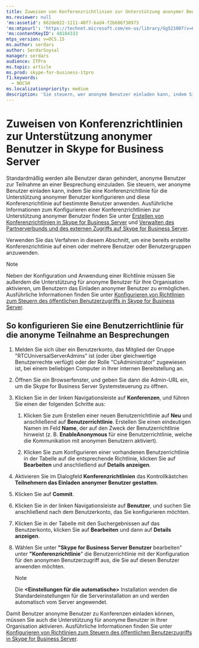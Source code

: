 ```yaml
---
title: Zuweisen von Konferenzrichtlinien zur Unterstützung anonymer Benutzer
ms.reviewer: null
'ms:assetid': 662de022-1111-40f7-bad4-f2b686f30973
'ms:mtpsurl': 'https://technet.microsoft.com/en-us/library/Gg521007(v=OCS.15)'
'ms:contentKeyID': 48184333
mtps_version: v=OCS.15
ms.author: serdars
author: SerdarSoysal
manager: serdars
audience: ITPro
ms.topic: article
ms.prod: skype-for-business-itpro
f1.keywords:
  - NOCSH
ms.localizationpriority: medium
description: 'Sie steuern, wer anonyme Benutzer einladen kann, indem Sie eine Konferenzrichtlinie für die Unterstützung anonymer Benutzer konfigurieren und diese Konferenzrichtlinie auf bestimmte Benutzer anwenden.'
---
```


# <a name="assign-conferencing-policies-to-support-anonymous-users-in-skype-for-business-server"></a>Zuweisen von Konferenzrichtlinien zur Unterstützung anonymer Benutzer in Skype for Business Server 


Standardmäßig werden alle Benutzer daran gehindert, anonyme Benutzer zur Teilnahme an einer Besprechung einzuladen. Sie steuern, wer anonyme Benutzer einladen kann, indem Sie eine Konferenzrichtlinie für die Unterstützung anonymer Benutzer konfigurieren und diese Konferenzrichtlinie auf bestimmte Benutzer anwenden. Ausführliche Informationen zum Konfigurieren einer Konferenzrichtlinien zur Unterstützung anonymer Benutzer finden Sie unter [Erstellen von Konferenzrichtlinien in Skype for Business Server](../../conferencing/create-policies.md) und [Verwalten des Partnerverbunds und des externen Zugriffs auf Skype for Business Server](../managing-federation-and-external-access.md).

Verwenden Sie das Verfahren in diesem Abschnitt, um eine bereits erstellte Konferenzrichtlinie auf einen oder mehrere Benutzer oder Benutzergruppen anzuwenden.

> [!NOTE]  
> Neben der Konfiguration und Anwendung einer Richtlinie müssen Sie außerdem die Unterstützung für anonyme Benutzer für Ihre Organisation aktivieren, um Benutzern das Einladen anonymer Benutzer zu ermöglichen. Ausführliche Informationen finden Sie unter [Konfigurieren von Richtlinien zum Steuern des öffentlichen Benutzerzugriffs in Skype for Business Server](../external-access-policies/configure-policies-to-control-public-user-access.md).


## <a name="to-configure-a-user-policy-for-anonymous-participation-in-meetings"></a>So konfigurieren Sie eine Benutzerrichtlinie für die anonyme Teilnahme an Besprechungen

1.  Melden Sie sich über ein Benutzerkonto, das Mitglied der Gruppe "RTCUniversalServerAdmins" ist (oder über gleichwertige Benutzerrechte verfügt) oder der Rolle "CsAdministrator" zugewiesen ist, bei einem beliebigen Computer in Ihrer internen Bereitstellung an.

2.  Öffnen Sie ein Browserfenster, und geben Sie dann die Admin-URL ein, um die Skype for Business Server Systemsteuerung zu öffnen. 

3.  Klicken Sie in der linken Navigationsleiste auf **Konferenzen**, und führen Sie einen der folgenden Schritte aus:
    
    1.  Klicken Sie zum Erstellen einer neuen Benutzerrichtlinie auf **Neu** und anschließend auf **Benutzerrichtlinie**. Erstellen Sie einen eindeutigen Namen im Feld **Name**, der auf den Zweck der Benutzerrichtlinie hinweist (z. B. **EnableAnonymous** für eine Benutzerrichtlinie, welche die Kommunikation mit anonymen Benutzern aktiviert).
    
    2.  Klicken Sie zum Konfigurieren einer vorhandenen Benutzerrichtlinie in der Tabelle auf die entsprechende Richtlinie, klicken Sie auf **Bearbeiten** und anschließend auf **Details anzeigen**.

4.  Aktivieren Sie im Dialogfeld **Konferenzrichtlinien** das Kontrollkästchen **Teilnehmern das Einladen anonymer Benutzer gestatten**.

5.  Klicken Sie auf **Commit**.

6.  Klicken Sie in der linken Navigationsleiste auf **Benutzer**, und suchen Sie anschließend nach dem Benutzerkonto, das Sie konfigurieren möchten.

7.  Klicken Sie in der Tabelle mit den Suchergebnissen auf das Benutzerkonto, klicken Sie auf **Bearbeiten** und dann auf **Details anzeigen**.

8.  Wählen Sie unter **"Skype for Business Server Benutzer** bearbeiten" unter **"Konferenzrichtlinie**" die Benutzerrichtlinie mit der Konfiguration für den anonymen Benutzerzugriff aus, die Sie auf diesen Benutzer anwenden möchten.  

    > [!NOTE]  
    > Die <STRONG>&lt;Einstellungen für die automatische&gt;</STRONG> Installation wenden die Standardeinstellungen für die Serverinstallation an und werden automatisch vom Server angewendet.


Damit Benutzer anonyme Benutzer zu Konferenzen einladen können, müssen Sie auch die Unterstützung für anonyme Benutzer in Ihrer Organisation aktivieren. Ausführliche Informationen finden Sie unter [Konfigurieren von Richtlinien zum Steuern des öffentlichen Benutzerzugriffs in Skype for Business Server](../external-access-policies/configure-policies-to-control-public-user-access.md).

